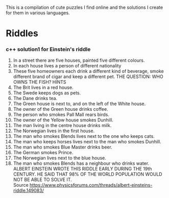 This is a compilation of cute puzzles I find online and the solutions I create for them in various languages.
# Riddles
### c++ solution1 for Einstein's riddle
1. In a street there are five houses, painted five different colours. 
2. In each house lives a person of different nationality 
3. These five homeowners each drink a different kind of beverage, smoke different brand of cigar and keep a different pet. 
THE QUESTION: WHO OWNS THE FISH? HINTS 
1. The Brit lives in a red house. 
2. The Swede keeps dogs as pets. 
3. The Dane drinks tea. 
4. The Green house is next to, and on the left of the White house. 
5. The owner of the Green house drinks coffee. 
6. The person who smokes Pall Mall rears birds. 
7. The owner of the Yellow house smokes Dunhill. 
8. The man living in the centre house drinks milk. 
9. The Norwegian lives in the first house. 
10. The man who smokes Blends lives next to the one who keeps cats. 
11. The man who keeps horses lives next to the man who smokes Dunhill. 
12. The man who smokes Blue Master drinks beer. 
13. The German smokes Prince. 
14. The Norwegian lives next to the blue house. 
15. The man who smokes Blends has a neighbour who drinks water. 
ALBERT EINSTEIN WROTE THIS RIDDLE EARLY DURING THE 19th CENTURY. 
HE SAID THAT 98% OF THE WORLD POPULATION WOULD NOT BE ABLE TO SOLVE IT.  
Source https://www.physicsforums.com/threads/albert-einsteins-riddle.149083/
